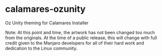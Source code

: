 # calamares-ozunity
Oz Unity theming for Calamares Installer

Note: At this point and time, the artwork has not been changed too much from the originals.
At the time of a public release, this will change with full credit given to the Manjaro
developers for all of their hard work and dedication to the Linux community. 
